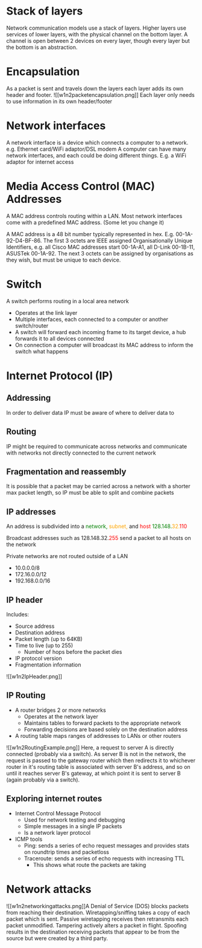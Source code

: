 # Stack of layers
Network communication models use a stack of layers.
Higher layers use services of lower layers, with the physical channel on the bottom layer.
A channel is open between 2 devices on every layer, though every layer but the bottom is an abstraction.

# Encapsulation
As a packet is sent and travels down the layers each layer adds its own header and footer.
![[w1n2packetencapsulation.png]]
Each layer only needs to use information in its own header/footer

# Network interfaces
A network interface is a device which connects a computer to a network. e.g. Ethernet card/WiFi adaptor/DSL modem
A computer can have many network interfaces, and each could be doing different things. E.g. a WiFi adaptor for internet access
# Media Access Control (MAC) Addresses
A MAC address controls routing within a LAN.
Most network interfaces come with a predefined MAC address. (Some let you change it)

A MAC address is a 48 bit number typically represented in hex. E.g. 00-1A-92-D4-BF-86.
The first 3 octets are IEEE assigned Organisationally Unique Identifiers, e.g. all Cisco MAC addresses start 00-1A-A1, all D-Link 00-1B-11, ASUSTek 00-1A-92.
The next 3 octets can be assigned by organisations as they wish, but must be unique to each device.

# Switch
A switch performs routing in a local area network
- Operates at the link layer
- Multiple interfaces, each connected to a computer or another switch/router
- A switch will forward each incoming frame to its target device, a hub forwards it to all devices connected
- On connection a computer will broadcast its MAC address to inform the switch what happens

# Internet Protocol (IP)
## Addressing
In order to deliver data IP must be aware of where to deliver data to

## Routing
IP might be required to communicate across networks and communicate with networks not directly connected to the current network

## Fragmentation and reassembly
It is possible that a packet may be carried across a network with a shorter max packet length, so IP must be able to split and combine packets

## IP addresses
An address is subdivided into a <span style="color:green">network,</span> <span style="color:orange">subnet,</span> and <span style="color:red">host</span>
<span style="color:green">128.148.</span><span style="color:orange">32.</span><span style="color:red">110</span>

Broadcast addresses such as 128.148.32.<span style="color:red">255</span> send a packet to all hosts on the network

Private networks are not routed outside of a LAN
- 10.0.0.0/8
- 172.16.0.0/12
- 192.168.0.0/16

## IP header
Includes:
- Source address
- Destination address
- Packet length (up to 64KB)
- Time to live (up to 255)
	- Number of hops before the packet dies
- IP protocol version
- Fragmentation information

![[w1n2IpHeader.png]]

## IP Routing
- A router bridges 2 or more networks
	- Operates at the network layer
	- Maintains tables to forward packets to the appropriate network
	- Forwarding decisions are based solely on the destination address
- A routing table maps ranges of addresses to LANs or other routers

![[w1n2RoutingExample.png]]
Here, a request to server A is directly connected (probably via a switch). As server B is not in the network, the request is passed to the gateway router which then redirects it to whichever router in it's routing table is associated with server B's address, and so on until it reaches server B's gateway, at which point it is sent to server B (again probably via a switch).
## Exploring internet routes
- Internet Control Message Protocol
	- Used for network testing and debugging
	- Simple messages in a single IP packets
	- Is a network layer protocol
- ICMP tools
	- Ping: sends a series of echo request messages and provides stats on roundtrip times and packetloss
	- Traceroute: sends a series of echo requests with increasing TTL
		- This shows what route the packets are taking

# Network attacks
![[w1n2networkingattacks.png]]A Denial of Service (DOS) blocks packets from reaching their destination.
Wiretapping/sniffing takes a copy of each packet which is sent.
Passive wiretapping receives then retransmits each packet unmodified.
Tampering actively alters a packet in flight.
Spoofing results in the destination receiving packets that appear to be from the source but were created by a third party.


